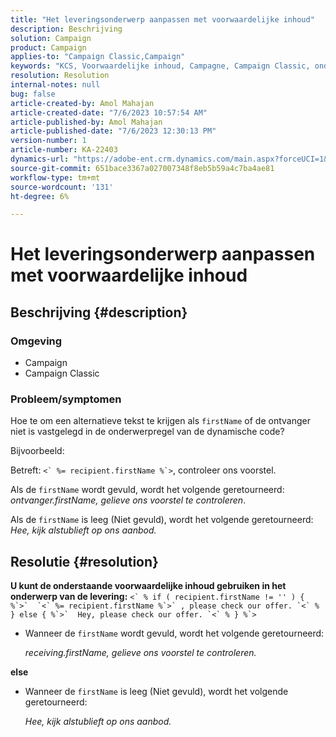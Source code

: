 ```yaml
---
title: "Het leveringsonderwerp aanpassen met voorwaardelijke inhoud"
description: Beschrijving
solution: Campaign
product: Campaign
applies-to: "Campaign Classic,Campaign"
keywords: "KCS, Voorwaardelijke inhoud, Campagne, Campaign Classic, onderwerp van levering"
resolution: Resolution
internal-notes: null
bug: false
article-created-by: Amol Mahajan
article-created-date: "7/6/2023 10:57:54 AM"
article-published-by: Amol Mahajan
article-published-date: "7/6/2023 12:30:13 PM"
version-number: 1
article-number: KA-22403
dynamics-url: "https://adobe-ent.crm.dynamics.com/main.aspx?forceUCI=1&pagetype=entityrecord&etn=knowledgearticle&id=9afd06f3-eb1b-ee11-8f6e-6045bd006b4b"
source-git-commit: 651bace3367a027007348f8eb5b59a4c7ba4ae81
workflow-type: tm+mt
source-wordcount: '131'
ht-degree: 6%

---
```


# Het leveringsonderwerp aanpassen met voorwaardelijke inhoud

## Beschrijving {#description}


### <b>Omgeving</b>

- Campaign
- Campaign Classic




### <b>Probleem/symptomen</b>

Hoe te om een alternatieve tekst te krijgen als `firstName` of de ontvanger niet is vastgelegd in de onderwerpregel van de dynamische code?

Bijvoorbeeld:

Betreft: ``<` %= recipient.firstName %`>``, controleer ons voorstel.

Als de `firstName` wordt gevuld, wordt het volgende geretourneerd: *ontvanger.firstName, gelieve ons voorstel te controleren*.

Als de `firstName` is leeg (Niet gevuld), wordt het volgende geretourneerd: *Hee, kijk alstublieft op ons aanbod.*




## Resolutie {#resolution}

<b>U kunt de onderstaande voorwaardelijke inhoud gebruiken in het onderwerp van de levering:</b>
``<` % if ( recipient.firstName != '' ) { %`>`  `<` %= recipient.firstName %`>` , please check our offer. `<` % } else { %`>`  Hey, please check our offer. `<` % } %`>``

- Wanneer de `firstName` wordt gevuld, wordt het volgende geretourneerd:

  *receiving.firstName, gelieve ons voorstel te controleren.*


<b>else</b>

- Wanneer de `firstName` is leeg (Niet gevuld), wordt het volgende geretourneerd:

  *Hee, kijk alstublieft op ons aanbod.*

